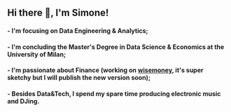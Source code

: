 ## Hi there 👋, I'm Simone!

#### - I'm focusing on Data Engineering & Analytics;
#### - I'm concluding the Master's Degree in Data Science & Economics at the University of Milan;
#### - I'm passionate about Finance (working on [wisemoney](https://wise-money.herokuapp.com), it's super sketchy but I will publish the new version soon);
#### - Besides Data&Tech, I spend my spare time producing electronic music and DJing. 
